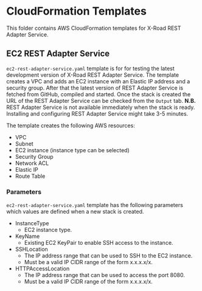 # CloudFormation Templates

This folder contains AWS CloudFormation templates for X-Road REST Adapter Service.

##  EC2 REST Adapter Service

```ec2-rest-adapter-service.yaml``` template is for for testing the latest development version of X-Road REST Adapter Service. The template creates a VPC and adds an EC2 instance with an Elastic IP address and a security group. After that the latest version of REST Adapter Service is fetched from GitHub, compiled and started. Once the stack is created the URL of the REST Adapter Service can be checked from the ```Output``` tab. **N.B.** REST Adapter Service is not available immediately when the stack is ready. Installing and configuring REST Adapter Service might take 3-5 minutes.

The template creates the following AWS resources:

* VPC
* Subnet
* EC2 instance (instance type can be selected)
* Security Group
* Network ACL
* Elastic IP
* Route Table

### Parameters

```ec2-rest-adapter-service.yaml``` template has the following parameters which values are defined when a new stack is created.

* InstanceType
  * EC2 instance type.
* KeyName
  * Existing EC2 KeyPair to enable SSH access to the instance.
* SSHLocation
  * The IP address range that can be used to SSH to the EC2 instance.
  * Must be a valid IP CIDR range of the form x.x.x.x/x.
* HTTPAccessLocation
  * The IP address range that can be used to access the port 8080.
  * Must be a valid IP CIDR range of the form x.x.x.x/x.